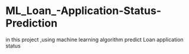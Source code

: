 # ML_Loan_-Application-Status-Prediction
in this project ,using machine learning algorithm predict Loan application status 
